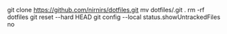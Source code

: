 git clone https://github.com/nirnirs/dotfiles.git
mv dotfiles/.git .
rm -rf dotfiles
git reset --hard HEAD
git config --local status.showUntrackedFiles no

